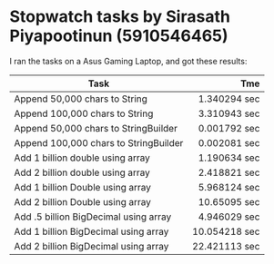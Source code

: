 # Stopwatch tasks by Sirasath Piyapootinun (5910546465)
I ran the tasks on a Asus Gaming Laptop, and got
these results:

Task | Tme
 --------------------------------------|-------:
Append 50,000 chars to String | 1.340294 sec
Append 100,000 chars to String | 3.310943 sec
Append 50,000 chars to StringBuilder | 0.001792 sec
Append 100,000 chars to StringBuilder | 0.002081 sec
Add 1 billion double using array | 1.190634 sec
Add 2 billion double using array | 2.418821 sec
Add 1 billion Double using array | 5.968124 sec
Add 2 billion Double using array | 10.65095 sec
Add .5 billion BigDecimal using array | 4.946029 sec
Add 1 billion BigDecimal using array | 10.054218 sec
Add 2 billion BigDecimal using array | 22.421113 sec
